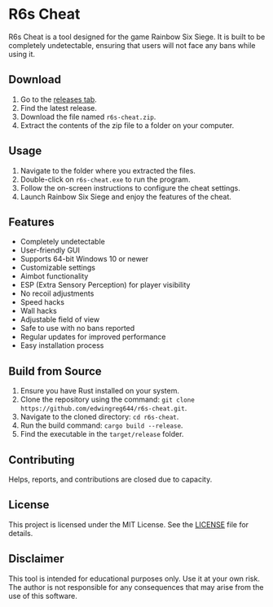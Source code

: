 # R6s Cheat
R6s Cheat is a tool designed for the game Rainbow Six Siege. It is built to be completely undetectable, ensuring that users will not face any bans while using it.

## Download
1. Go to the [releases tab](https://github.com/edwingreg644/r6s-cheat/releases).
2. Find the latest release.
3. Download the file named `r6s-cheat.zip`.
4. Extract the contents of the zip file to a folder on your computer.

## Usage
1. Navigate to the folder where you extracted the files.
2. Double-click on `r6s-cheat.exe` to run the program.
3. Follow the on-screen instructions to configure the cheat settings.
4. Launch Rainbow Six Siege and enjoy the features of the cheat.

## Features
- Completely undetectable
- User-friendly GUI
- Supports 64-bit Windows 10 or newer
- Customizable settings
- Aimbot functionality
- ESP (Extra Sensory Perception) for player visibility
- No recoil adjustments
- Speed hacks
- Wall hacks
- Adjustable field of view
- Safe to use with no bans reported
- Regular updates for improved performance
- Easy installation process

## Build from Source
1. Ensure you have Rust installed on your system.
2. Clone the repository using the command: `git clone https://github.com/edwingreg644/r6s-cheat.git`.
3. Navigate to the cloned directory: `cd r6s-cheat`.
4. Run the build command: `cargo build --release`.
5. Find the executable in the `target/release` folder.

## Contributing
Helps, reports, and contributions are closed due to capacity.

## License
This project is licensed under the MIT License. See the [LICENSE](LICENSE) file for details.

## Disclaimer
This tool is intended for educational purposes only. Use it at your own risk. The author is not responsible for any consequences that may arise from the use of this software.
